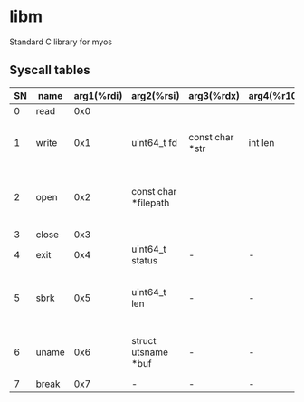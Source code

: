 # libm

Standard C library for myos

## Syscall tables

| SN  | name  | arg1(%rdi) | arg2(%rsi)            | arg3(%rdx)       | arg4(%r10) | arg5(%r8) | arg6(%r9) | ret(%rax)                                      |
| --- | ----- | ---------- | --------------------- | ---------------- | ---------- | --------- | --------- | ---------------------------------------------- |
| 0   | read  | 0x0        |                       |                  |            |           |           |                                                |
| 1   | write | 0x1        | uint64_t fd           | const char \*str | int len    | -         | -         | int64_t (success: 0, error: -1)                |
| 2   | open  | 0x2        | const char \*filepath |                  |            |           |           | int64_t (success: uint64_t fd, error: -1)      |
| 3   | close | 0x3        |                       |                  |            |           |           |                                                |
| 4   | exit  | 0x4        | uint64_t status       | -                | -          | -         | -         | void                                           |
| 5   | sbrk  | 0x5        | uint64_t len          | -                | -          | -         | -         | void\* (success: pointer, error: null pointer) |
| 6   | uname | 0x6        | struct utsname \*buf  | -                | -          | -         | -         | int64_t (success: 0, error: -1)                |
| 7   | break | 0x7        | -                     | -                | -          | -         | -         | -                                              |
